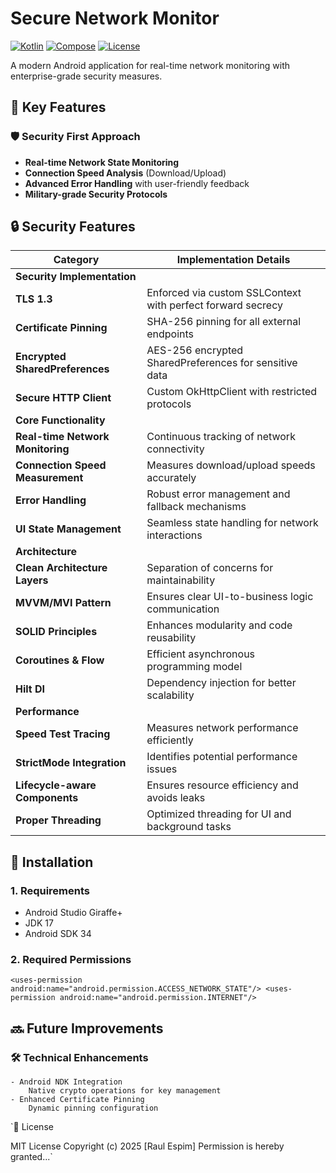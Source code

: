 # Secure Network Monitor

[![Kotlin](https://img.shields.io/badge/Kotlin-1.9.0-blue.svg)](https://kotlinlang.org)
[![Compose](https://img.shields.io/badge/Jetpack%20Compose-1.6.0-brightgreen)](https://developer.android.com/jetpack/compose)
[![License](https://img.shields.io/badge/License-MIT-green.svg)](https://opensource.org/licenses/MIT)

A modern Android application for real-time network monitoring with enterprise-grade security measures.

## 🔑 Key Features

### 🛡️ Security First Approach
- **Real-time Network State Monitoring**
- **Connection Speed Analysis** (Download/Upload)
- **Advanced Error Handling** with user-friendly feedback
- **Military-grade Security Protocols**

## 🔒 Security Features

| Category | Implementation Details |
|------------|------------------------|
| **Security Implementation** | |
| **TLS 1.3** | Enforced via custom SSLContext with perfect forward secrecy |
| **Certificate Pinning** | SHA-256 pinning for all external endpoints |
| **Encrypted SharedPreferences** | AES-256 encrypted SharedPreferences for sensitive data |
| **Secure HTTP Client** | Custom OkHttpClient with restricted protocols |
| **Core Functionality** | |
| **Real-time Network Monitoring** | Continuous tracking of network connectivity |
| **Connection Speed Measurement** | Measures download/upload speeds accurately |
| **Error Handling** | Robust error management and fallback mechanisms |
| **UI State Management** | Seamless state handling for network interactions |
| **Architecture** | |
| **Clean Architecture Layers** | Separation of concerns for maintainability |
| **MVVM/MVI Pattern** | Ensures clear UI-to-business logic communication |
| **SOLID Principles** | Enhances modularity and code reusability |
| **Coroutines & Flow** | Efficient asynchronous programming model |
| **Hilt DI** | Dependency injection for better scalability |
| **Performance** | |
| **Speed Test Tracing** | Measures network performance efficiently |
| **StrictMode Integration** | Identifies potential performance issues |
| **Lifecycle-aware Components** | Ensures resource efficiency and avoids leaks |
| **Proper Threading** | Optimized threading for UI and background tasks |

## 🚀 Installation

### 1. Requirements
- Android Studio Giraffe+
- JDK 17
- Android SDK 34

### 2. Required Permissions

`<uses-permission android:name="android.permission.ACCESS_NETWORK_STATE"/>
<uses-permission android:name="android.permission.INTERNET"/>`


## 🔜 Future Improvements

### 🛠️ Technical Enhancements
    - Android NDK Integration
        Native crypto operations for key management
    - Enhanced Certificate Pinning 
        Dynamic pinning configuration

`📜 License

MIT License
Copyright (c) 2025 [Raul Espim]
Permission is hereby granted...`